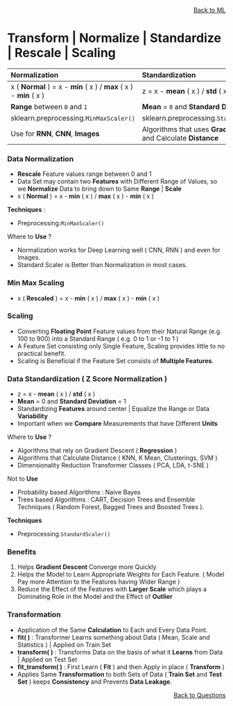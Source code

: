 <p align='right'><a align="right" href="https://github.com/KIRANKUMAR7296/Library/blob/main/Machine%20Learning/Machine%20Learning%20Models.md">Back to ML</a></p>

# Transform | Normalize | Standardize | Rescale | Scaling

Normalization | Standardization
:--- | :---
x ( **Normal** ) =  x - **min** ( x ) / **max** ( x ) - **min** ( x ) | z = x - **mean** ( x ) / **std** ( x )
**Range** between `0` and `1` | **Mean** = `0` and **Standard Deviation** = `1`
sklearn.preprocessing.`MinMaxScaler()` | sklearn.preprocessing.`StandardScaler()`
Use for **RNN**, **CNN**, **Images** | Algorithms that uses **Gradient Descent** and Calculate **Distance**

### Data Normalization
- **Rescale** Feature values range between 0 and 1
- Data Set may contain two **Features** with Different Range of Values, so we **Normalize** Data to bring down to Same **Range** | **Scale**
- x ( **Normal** ) =  x - **min** ( x ) / **max** ( x ) - **min** ( x )

**Techniques** : 
- Preprocessing.`MinMaxScaler()`

Where to **Use** ?
- Normalization works for Deep Learning well ( CNN, RNN ) and even for Images.
- Standard Scaler is Better than Normalization in most cases.

### Min Max Scaling
- x ( **Rescaled** ) =  x - **min** ( x ) / **max** ( x ) - **min** ( x )

### Scaling 
- Converting **Floating Point** Feature values from their Natural Range (e.g. 100 to 900) into a Standard Range ( e.g. 0 to 1 or -1 to 1 )
- A Feature Set consisting only Single Feature, Scaling provides little to no practical benefit.
- Scaling is Beneficial if the Feature Set consists of **Multiple Features**.

### Data Standardization ( Z Score Normalization )
- z = x - **mean** ( x ) / **std** ( x )
- **Mean** = 0 and **Standard Deviation** = 1
- Standardizing **Features** around center | Equalize the Range or Data **Variability**
- Important when we **Compare** Measurements that have Different **Units**

Where to **Use** ?
- Algorithms that rely on Gradient Descent ( **Regression** )
- Algorithms that Calculate Distance ( KNN, K Mean, Clusterings, SVM )
- Dimensionality Reduction Transformer Classes ( PCA, LDA, t-SNE )

Not to **Use** 
- Probability based Algorithms : Naive Bayes
- Trees based Algorithms : CART, Decision Trees and Ensemble Techniques ( Random Forest, Bagged Trees and Boosted Trees ).

**Techniques** 
- Preprocessing.`StandardScaler()`

### Benefits 
1. Helps **Gradient Descent** Converge more Quickly
2. Helps the Model to Learn Appropriate Weights for Each Feature. ( Model Pay more Attention to the Features having Wider Range )
3. Reduce the Effect of the Features with **Larger Scale** which plays a Dominating Role in the Model and the Effect of **Outlier**

### Transformation
- Application of the Same **Calculation** to Each and Every Data Point.
- **fit( )** : Transformer Learns something about Data ( Mean, Scale and Statistics ) | Applied on Train Set
- **transform( )** : Transforms Data on the basis of what it **Learns** from Data | Applied on Test Set
- **fit_transform( )** : First Learn ( **Fit** ) and then Apply in place ( **Transform** )
- Applies Same **Transformation** to both Sets of Data ( **Train Set** and **Test Set** ) keeps **Consistency** and Prevents **Data Leakage**.

<p align='right'><a align="right" href="https://github.com/KIRANKUMAR7296/Library/blob/main/Interview.md">Back to Questions</a></p>
